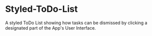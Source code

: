 # Styled-ToDo-List
A styled ToDo List showing how tasks can be dismissed by clicking a designated part of the App's User Interface.

